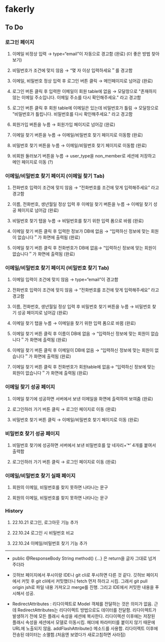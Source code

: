 # fakerly

## To Do

### 로그인 페이지

1. 이메일 비정상 입력 → type=“email”이 자동으로 경고함 (완료) (더 좋은 방법 찾아보기)

2. 비밀번호가 조건에 맞지 않음 → “몇 자 이상 입력하세요＂를 경고함

3. 이메일, 비밀번호 정상 입력 후 로그인 버튼 클릭 → 메인페이지로 넘어감 (완료)

4. 로그인 버튼 클릭 후 입력한 이메일이 회원 table에 없음 → 모달창으로 "존재하지 않는 이메일 주소입니다. 이메일 주소를 다시 확인해주세요." 라고 경고함

5. 로그인 버튼 클릭 후 회원 table에 이메일은 있는데 비밀번호가 틀림 → 모달창으로 "비밀번호가 틀립니다. 비밀번호를 다시 확인해주세요." 라고 경고함

6. 회원가입 버튼을 누름 → 회원가입 페이지로 넘어감 (완료)

7. 이메일 찾기 버튼을 누름 → 이메일/비밀번호 찾기 페이지로 이동함 (완료)

8. 비밀번호 찾기 버튼을 누름 → 이메일/비밀번호 찾기 페이지로 이동함 (완료)

9. 비회원 둘러보기 버튼을 누름 → user_type을 non_member로 세션에 저장하고 메인 페이지로 이동 (?)

### 이메일/비밀번호 찾기 페이지 (이메일 찾기 Tab)

1. 전화번호 입력이 조건에 맞지 않음 → “전화번호를 조건에 맞게 입력해주세요” 라고 경고함

2. 이름, 전화번호, 생년월일 정상 입력 후 이메일 찾기 버튼을 누름 → 이메일 찾기 성공 페이지로 넘어감 (완료)

3. 비밀번호 찾기 탭을 누름 → 비밀번호를 찾기 위한 입력 폼으로 바뀜 (완료)

4. 이메일 찾기 버튼 클릭 후 입력한 정보가 DB에 없음 → “입력하신 정보에 맞는 회원이 없습니다＂가 화면에 출력됨 (완료)

5. 이메일 찾기 버튼 클릭 후 전화번호가 DB에 없음→ “입력하신 정보에 맞는 회원이 없습니다＂가 화면에 출력됨 (완료)

### 이메일/비밀번호 찾기 페이지 (비밀번호 찾기 Tab)

1. 이메일 입력이 조건에 맞지 않음 → type=“email”이 경고함

2. 전화번호 입력이 조건에 맞지 않음 → “전화번호를 조건에 맞게 입력해주세요” 라고 경고함

3. 이름, 전화번호, 생년월일 정상 입력 후 비밀번호 찾기 버튼을 누름 →  비밀번호 찾기 성공 페이지로 넘어감 (완료)

4. 이메일 찾기 탭을 누름 → 이메일을 찾기 위한 입력 폼으로 바뀜 (완료)

5. 이메일 찾기 버튼 클릭 후 이름이 DB에 없음 → “입력하신 정보에 맞는 회원이 없습니다＂가 화면에 출력됨 (완료)

6. 이메일 찾기 버튼 클릭 후 이메일이 DB에 없음 → “입력하신 정보에 맞는 회원이 없습니다＂가 화면에 출력됨 (완료)

7. 이메일 찾기 버튼 클릭 후  전화번호가 회원table에 없음→ “입력하신 정보에 맞는 회원이 없습니다＂가 화면에 출력됨 (완료)

### 이메일 찾기 성공 페이지

1. 이메일 찾기에 성공하면 서버에서 보낸 이메일을 화면에 출력하여 보여줌 (완료)

2. 로그인하러 가기 버튼 클릭 → 로그인 페이지로 이동 (완료)

3. 비밀번호 찾기 버튼 클릭 → 이메일/비밀번호 찾기 페이지로 이동 (완료)

### 비밀번호 찾기 성공 페이지

1. 비밀번호 찾기에 성공하면 서버에서 보낸 비밀번호를 앞 네자리+’*’ 4개를 붙여서 출력함

2. 로그인하러 가기 버튼 클릭 → 로그인 페이지로 이동 (완료)

### 이메일/비밀번호 찾기 실패 페이지

1. 회원의 이메일, 비밀번호를 찾지 못하면 나타나는 문구

2. 회원의 이메일, 비밀번호를 찾지 못하면 나타나는 문구

### History

1. 22.10.21 로그인, 로그아웃 기능 추가

2. 22.10.24 로그인 시 비밀번호 비교

3. 22.10.24 이메일/비밀번호 찾기 기능 추가

---

* public @ResponseBody String method() {...} 은 return을 글자 그대로 넘겨주더라

* 깃허브 페이지에서 푸시이랑 IDE나 git cli로 푸시하면 다른 것 같다. 깃허브 페이지에서 커밋 후 git cli에서 커밋했더니 fetch 먼저 하라고 시킴. 그래서 git pull origin jsh로 파일 내용 가져오고 merge를 진행. 그리고 IDE에서 커밋한 내용을 푸시해서 성공.

* RedirectAttributes : 리다이렉트로 Model 객체를 전달하는 것은 의미가 없음. 근데 RedirectAttributes는 리다이렉트 방법으로도 데이터를 전달함. 리다이렉트가 발생하기 전에 모든 플래시 속성을 세션에 복사한다. 리다이렉션 이후에는 저장된 플래시 속성을 세션에서 모델로 이동시킴. 헤더에 파라미터를 붙이지 않기 때문에 URL에 노출되지 않음. addFlashAttribute() 메소드를 사용함. 리다이렉트 이후에 전송된 데이터는 소멸함.(처음엔 보였다가 새로고침하면 사라짐)